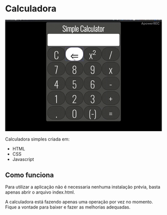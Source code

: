 <h1>Calculadora</h1> 


![](./videoCalculator.gif)
<p>Calculadora simples criada em: 
  <ul> 
    <li>HTML</li> 
    <li>CSS</li>
    <li>Javascript</li>
  </ul>
</p>
<h2>Como funciona</h2>
<p>Para utilizar a aplicação não é necessaria nenhuma instalação prévia, basta apenas abrir o arquivo index.html.</p>
<p>A calculadora está fazendo apenas uma operação por vez no momento. Fique a vontade para baixer e fazer as melhorias adequadas.</p>
